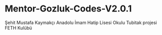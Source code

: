 # Mentor-Gozluk-Codes-V2.0.1
Şehit Mustafa Kaymakçı Anadolu İmam Hatip Lisesi Okulu Tubitak projesi FETH Kulübü
